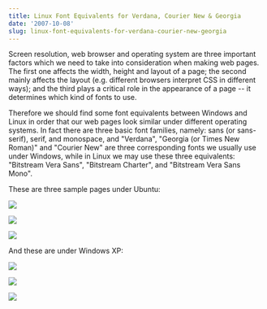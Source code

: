 ```yaml
---
title: Linux Font Equivalents for Verdana, Courier New & Georgia
date: '2007-10-08'
slug: linux-font-equivalents-for-verdana-courier-new-georgia
---
```


Screen resolution, web browser and operating system are three important factors which we need to take into consideration when making web pages. The first one affects the width, height and layout of a page; the second mainly affects the layout (e.g. different browsers interpret CSS in different ways); and the third plays a critical role in the appearance of a page -- it determines which kind of fonts to use.

Therefore we should find some font equivalents between Windows and Linux in order that our web pages look similar under different operating systems. In fact there are three basic font families, namely: sans (or sans-serif), serif, and monospace, and "Verdana", "Georgia (or Times New Roman)" and "Courier New" are three corresponding fonts we usually use under Windows, while in Linux we may use these three equivalents: "Bitstream Vera Sans", "Bitstream Charter", and "Bitstream Vera Sans Mono".

These are three sample pages under Ubuntu:

![](https://db.yihui.org/imgur/R8DZv.png)

![](https://db.yihui.org/imgur/zDrgl.png)

![](https://db.yihui.org/imgur/CbWWa.png)

And these are under Windows XP:

![](https://db.yihui.org/imgur/tsRG7.png)

![](https://db.yihui.org/imgur/nz5S2.png)

![](https://db.yihui.org/imgur/JVksf.png)
